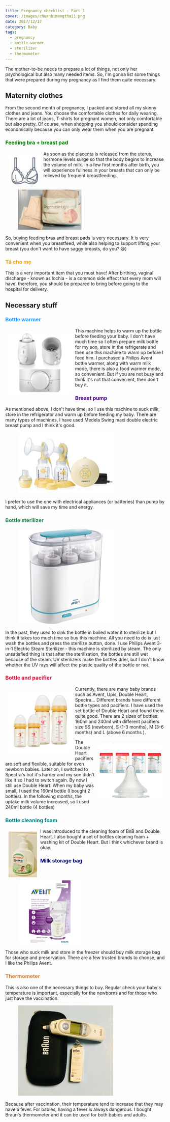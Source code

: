 ```yaml
---
title: Pregnancy checklist - Part 1
cover: /images/chuanbimangthai1.png
date: 2017/12/17
category: Baby
tags:
  - pregnancy
  - bottle-warmer
  - sterilizer
  - thermometer
---
```


The mother-to-be needs to prepare a lot of things, not only her psychological but also many needed items. So, I'm gonna list some things that were prepared during my pregnancy as I find them quite necessary.


## Maternity clothes
From the second month of pregnancy, I packed and stored all my skinny clothes and jeans. You choose the comfortable clothes for daily wearing. There are a lot of jeans, T-shirts for pregnant women, not only comfortable but also pretty. Of course, when shopping you should consider spending economically because you can only wear them when you are pregnant.


### <span style="color:green"> Feeding bra + breast pad </span>

<img align="left" style="width: 100px; padding: 10px" src="./feedingbra.png"> As soon as the placenta is released from the uterus, hormone levels surge so that the body begins to increase the volume of milk. In a few first months after birth, you will experience fullness in your breasts that can only be relieved by frequent breastfeeding.


<figure style="width: 200px" class="align-center">
  <img src="./aa.png" alt="">
  <figcaption></figcaption>
</figure>

So, buying feeding bras and breast pads is very necessary. It is very convenient when you breastfeed, while also helping to support lifting your breast (you don't  want to have saggy breasts, do you?  :laughing:)


### <span style="color:orange"> Tã cho mẹ </span>

This is a very important item that you must have! After birthing, vaginal discharge - known as lochia - is a common side effect that every mom will have. therefore, you should be prepared to bring before going to the hospital for delivery.


## Necessary stuff

### <span style="color:dodgerblue"> Bottle warmer </span>

<img align="left" style="width: 200px; padding: 10px"  src="./avent.png">This machine helps to warm up the bottle before feeding your baby. I don't have much time so I often prepare milk bottle for my son, store in the refrigerate and then use this machine to warm up before I feed him. I purchased a Philips Avent bottle warmer, along with warm milk mode, there is also a food warmer mode, so convenient. But if you are not busy and think it's not that convenient, then don't buy it.


### <span style="color:indigo"> Breast pump </span>

As mentioned above, I don't have time, so I use this machine to suck milk, store in the refrigerator and warm up before feeding my baby. There are many types of machines, I have used Medela Swing maxi double electric breast pump and I think it's good.


<figure style="width: 300px" class="align-center">
  <img src="./medela.png" alt="">
  <figcaption></figcaption>
</figure>

I prefer to use the one with electrical appliances (or batteries) than pump by hand, which will save my time and energy.


### <span style="color:seagreen">  Bottle sterilizer </span>

<figure style="width: 300px" class="align-center">
  <img src="./avent1.png" alt="">
  <figcaption></figcaption>
</figure>

In the past, they used to sink the bottle in boiled water it to sterilize but I think it takes too much time so buy this machine. All you need to do is just wash the bottles and press the sterilize button, done. I use Philips Avent 3-in-1 Electric Steam Sterilizer - this machine is sterilized by steam. The only unsatisfied thing is that after the sterilization, the bottles are still wet because of the steam. UV sterilizers make the bottles drier, but I don't know whether the UV rays will affect the plastic quality of the bottle or not.


### <span style="color:crimson"> Bottle and pacifier </span>

<img align="left" style="width: 200px; padding: 10px"  src="./bottle.png"> Currently, there are many baby brands such as Avent, Upis, Double Heart, Spectra... Different brands have different bottle types and pacifiers. I have used the set bottle of Double Heart and found them quite good. There are 2 sizes of bottles: 160ml and 240ml with different pacifiers size SS (newborn), S (1-3 months), M (3-6 months) and L (above 6 months ).


<img align="right" style="width: 200px; padding: 10px"  src="./numvu.png"> The Double Heart pacifiers are soft and flexible, suitable for even newborn babies. Later on, I switched to Spectra's but it's harder and my son didn't like it so I had to switch again. By now I still use Double Heart. When my baby was small, I used the 160ml bottle (I bought 2 bottles). In the following months, the uptake milk volume increased, so I used 240ml bottle (4 bottles)


### <span style="color:teal"> Bottle cleaning foam </span>

<img align="left" style="width: 90px; padding: 10px"  src="./a1.png"> I was introduced to the cleaning foam of BnB and Double Heart. I also bought a set of bottles cleaning foam + washing kit of Double Heart. But I think whichever brand is okay.


### <span style="color:navy"> Milk storage bag </span>
<figure style="width: 200px" class="align-center">
  <img src="./milkbag.png" alt="">
  <figcaption></figcaption>
</figure>

Those who suck milk and store in the freezer should buy milk storage bag for storage and preservation. There are a few trusted brands to choose, and I like the Philips Avent.


### <span style="color:peru"> Thermometer </span>

This is also one of the necessary things to buy. Regular check your baby's temperature is important, especially for the newborns and for those who just have the vaccination. 


<figure style="width: 300px" class="align-center">
  <img src="./a8.png" alt="">
  <figcaption></figcaption>
</figure>

Because after vaccination, their temperature tend to increase that they may have a fever. For babies, having a fever is always dangerous. I bought Braun's thermometer and it can be used for both babies and adults.
